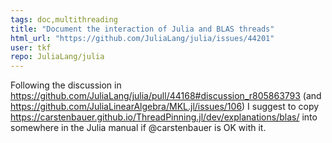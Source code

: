 ```yaml
---
tags: doc,multithreading
title: "Document the interaction of Julia and BLAS threads"
html_url: "https://github.com/JuliaLang/julia/issues/44201"
user: tkf
repo: JuliaLang/julia
---
```


Following the discussion in https://github.com/JuliaLang/julia/pull/44168#discussion_r805863793 (and https://github.com/JuliaLinearAlgebra/MKL.jl/issues/106) I suggest to copy https://carstenbauer.github.io/ThreadPinning.jl/dev/explanations/blas/ into somewhere in the Julia manual if @carstenbauer is OK with it.